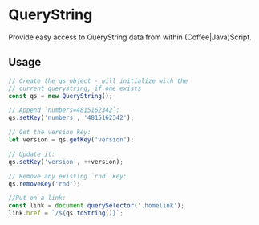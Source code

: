 # QueryString

Provide easy access to QueryString data from within (Coffee|Java)Script.

## Usage

```javascript
// Create the qs object - will initialize with the
// current querystring, if one exists
const qs = new QueryString();

// Append `numbers=4815162342`:
qs.setKey('numbers', '4815162342');

// Get the version key:
let version = qs.getKey('version');

// Update it:
qs.setKey('version', ++version);

// Remove any existing `rnd` key:
qs.removeKey('rnd');

//Put on a link:
const link = document.querySelector('.homelink');
link.href = `/${qs.toString()}`;
```

